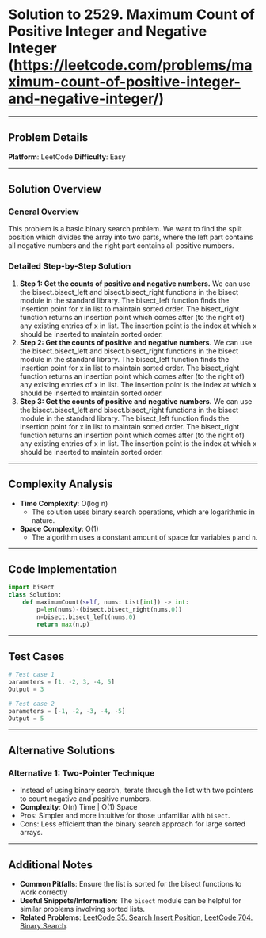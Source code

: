# Solution to 2529. Maximum Count of Positive Integer and Negative Integer (https://leetcode.com/problems/maximum-count-of-positive-integer-and-negative-integer/)

---

## Problem Details

**Platform**: LeetCode
**Difficulty**: Easy

---

## Solution Overview

### General Overview

This problem is a basic binary search problem. We want to find the split position which divides the array into two parts, where the left part contains all negative numbers and the right part contains all positive numbers.

### Detailed Step-by-Step Solution

1. **Step 1: Get the counts of positive and negative numbers.** We can use the bisect.bisect_left and bisect.bisect_right functions in the bisect module in the standard library. The bisect_left function finds the insertion point for x in list to maintain sorted order. The bisect_right function returns an insertion point which comes after (to the right of) any existing entries of x in list. The insertion point is the index at which x should be inserted to maintain sorted order.
2. **Step 2: Get the counts of positive and negative numbers.** We can use the bisect.bisect_left and bisect.bisect_right functions in the bisect module in the standard library. The bisect_left function finds the insertion point for x in list to maintain sorted order. The bisect_right function returns an insertion point which comes after (to the right of) any existing entries of x in list. The insertion point is the index at which x should be inserted to maintain sorted order.
3. **Step 3: Get the counts of positive and negative numbers.** We can use the bisect.bisect_left and bisect.bisect_right functions in the bisect module in the standard library. The bisect_left function finds the insertion point for x in list to maintain sorted order. The bisect_right function returns an insertion point which comes after (to the right of) any existing entries of x in list. The insertion point is the index at which x should be inserted to maintain sorted order.

---

## Complexity Analysis

- **Time Complexity**: O(log n)
  - The solution uses binary search operations, which are logarithmic in nature.
- **Space Complexity**: O(1)
  - The algorithm uses a constant amount of space for variables `p` and `n`.

---

## Code Implementation

```python
import bisect
class Solution:
    def maximumCount(self, nums: List[int]) -> int:
        p=len(nums)-(bisect.bisect_right(nums,0))
        n=bisect.bisect_left(nums,0)
        return max(n,p)
```

---

## Test Cases

```python
# Test case 1
parameters = [1, -2, 3, -4, 5]
Output = 3

# Test case 2
parameters = [-1, -2, -3, -4, -5]
Output = 5
```

---

## Alternative Solutions

### Alternative 1: Two-Pointer Technique

- Instead of using binary search, iterate through the list with two pointers to count negative and positive numbers.
- **Complexity**: O(n) Time | O(1) Space
- Pros: Simpler and more intuitive for those unfamiliar with `bisect`.
- Cons: Less efficient than the binary search approach for large sorted arrays.

---

## Additional Notes

- **Common Pitfalls**: Ensure the list is sorted for the bisect functions to work correctly
- **Useful Snippets/Information**: The `bisect` module can be helpful for similar problems involving sorted lists.
- **Related Problems**: [LeetCode 35. Search Insert Position](https://leetcode.com/problems/search-insert-position/), [LeetCode 704. Binary Search](https://leetcode.com/problems/binary-search/).
